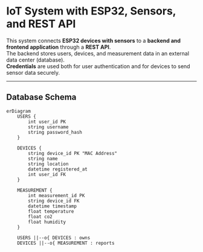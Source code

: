 # IoT System with ESP32, Sensors, and REST API

This system connects **ESP32 devices with sensors** to a **backend and frontend application** through a **REST API**.  
The backend stores users, devices, and measurement data in an external data center (database).  
**Credentials** are used both for user authentication and for devices to send sensor data securely.

---

## Database Schema

```mermaid
erDiagram
    USERS {
        int user_id PK
        string username
        string password_hash
    }

    DEVICES {
        string device_id PK "MAC Address"
        string name
        string location
        datetime registered_at
        int user_id FK
    }

    MEASUREMENT {
        int measurement_id PK
        string device_id FK
        datetime timestamp
        float temperature
        float co2
        float humidity
    }

    USERS ||--o{ DEVICES : owns
    DEVICES ||--o{ MEASUREMENT : reports